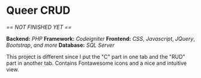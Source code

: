 # Queer CRUD

_== NOT FINISHED YET ==_

__Backend:__ _PHP_
__Framework:__ _Codeigniter_
__Frontend:__ _CSS_, _Javascript_, _JQuery_, _Bootstrap_, _and more_
__Database:__ _SQL Server_

This project is different since I put the "C" part in one tab and the "RUD" part in another tab.
Contains Fontawesome icons and a nice and intuitive view.


